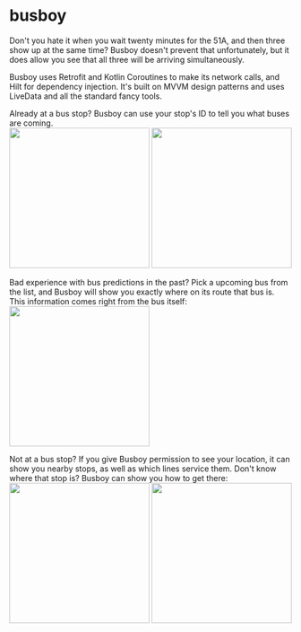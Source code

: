 # busboy
Don't you hate it when you wait twenty minutes for the 51A, and then three show up at the same time? Busboy doesn't prevent that unfortunately, but it does allow you see that all three will be arriving simultaneously. 

Busboy uses Retrofit and Kotlin Coroutines to make its network calls, and Hilt for dependency injection. It's built on MVVM design patterns and uses LiveData and all the standard fancy tools.

Already at a bus stop? Busboy can use your stop's ID to tell you what buses are coming.  
<img src="https://www.taitsmith.com/images/ss_main_busflag.png" width=250>
<img src="https://www.taitsmith.com/images/ss_by_id_55555" width=250>  
  
Bad experience with bus predictions in the past? Pick a upcoming bus from the list, and Busboy will show you exactly where on its route that bus is. This information comes right from the bus itself:  
<img src="https://www.taitsmith.com/images/ss_bus_route.png" width=250>  
  
Not at a bus stop? If you give Busboy permission to see your location, it can show you nearby stops, as well as which lines service them. Don't know where that stop is? Busboy can show you how to get there:  
<img src="https://www.taitsmith.com/images/ss_nearby.png" width=250>
<img src="https://www.taitsmith.com/images/ss_directions.png" width=250>
